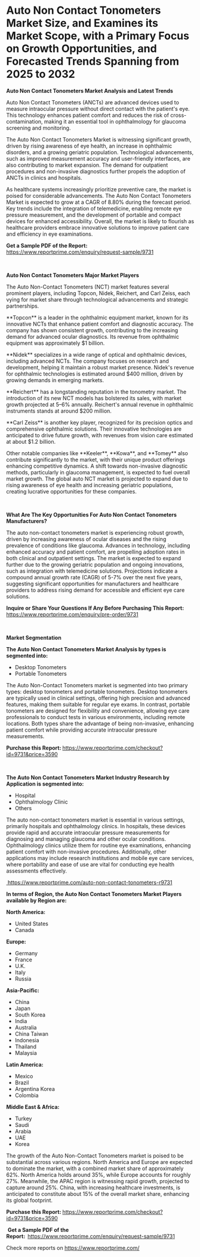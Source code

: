 <p><h1>Auto Non Contact Tonometers Market Size, and Examines its Market Scope, with a Primary Focus on Growth Opportunities, and Forecasted Trends Spanning from 2025 to 2032</h1></p><p><strong>Auto Non Contact Tonometers Market Analysis and Latest Trends</strong></p>
<p><p>Auto Non Contact Tonometers (ANCTs) are advanced devices used to measure intraocular pressure without direct contact with the patient's eye. This technology enhances patient comfort and reduces the risk of cross-contamination, making it an essential tool in ophthalmology for glaucoma screening and monitoring.</p><p>The Auto Non Contact Tonometers Market is witnessing significant growth, driven by rising awareness of eye health, an increase in ophthalmic disorders, and a growing geriatric population. Technological advancements, such as improved measurement accuracy and user-friendly interfaces, are also contributing to market expansion. The demand for outpatient procedures and non-invasive diagnostics further propels the adoption of ANCTs in clinics and hospitals.</p><p>As healthcare systems increasingly prioritize preventive care, the market is poised for considerable advancements. The Auto Non Contact Tonometers Market is expected to grow at a CAGR of 8.80% during the forecast period. Key trends include the integration of telemedicine, enabling remote eye pressure measurement, and the development of portable and compact devices for enhanced accessibility. Overall, the market is likely to flourish as healthcare providers embrace innovative solutions to improve patient care and efficiency in eye examinations.</p></p>
<p><strong>Get a Sample PDF of the Report:&nbsp;</strong> <a href="https://www.reportprime.com/enquiry/request-sample/9731?utm_campaign=3271&utm_medium=2&utm_source=Github&utm_content=ia&utm_term=20032025&utm_id=auto-non-contact-tonometers">https://www.reportprime.com/enquiry/request-sample/9731</a></p>
<p>&nbsp;</p>
<p><strong>Auto Non Contact Tonometers Major Market Players</strong></p>
<p><p>The Auto Non-Contact Tonometers (NCT) market features several prominent players, including Topcon, Nidek, Reichert, and Carl Zeiss, each vying for market share through technological advancements and strategic partnerships.</p><p>**Topcon** is a leader in the ophthalmic equipment market, known for its innovative NCTs that enhance patient comfort and diagnostic accuracy. The company has shown consistent growth, contributing to the increasing demand for advanced ocular diagnostics. Its revenue from ophthalmic equipment was approximately $1 billion.</p><p>**Nidek** specializes in a wide range of optical and ophthalmic devices, including advanced NCTs. The company focuses on research and development, helping it maintain a robust market presence. Nidek's revenue for ophthalmic technologies is estimated around $400 million, driven by growing demands in emerging markets.</p><p>**Reichert** has a longstanding reputation in the tonometry market. The introduction of its new NCT models has bolstered its sales, with market growth projected at 5–6% annually. Reichert's annual revenue in ophthalmic instruments stands at around $200 million.</p><p>**Carl Zeiss** is another key player, recognized for its precision optics and comprehensive ophthalmic solutions. Their innovative technologies are anticipated to drive future growth, with revenues from vision care estimated at about $1.2 billion. </p><p>Other notable companies like **Keeler**, **Kowa**, and **Tomey** also contribute significantly to the market, with their unique product offerings enhancing competitive dynamics. A shift towards non-invasive diagnostic methods, particularly in glaucoma management, is expected to fuel overall market growth. The global auto NCT market is projected to expand due to rising awareness of eye health and increasing geriatric populations, creating lucrative opportunities for these companies.</p></p>
<p>&nbsp;</p>
<p><strong>What Are The Key Opportunities For Auto Non Contact Tonometers Manufacturers?</strong></p>
<p><p>The auto non-contact tonometers market is experiencing robust growth, driven by increasing awareness of ocular diseases and the rising prevalence of conditions like glaucoma. Advances in technology, including enhanced accuracy and patient comfort, are propelling adoption rates in both clinical and outpatient settings. The market is expected to expand further due to the growing geriatric population and ongoing innovations, such as integration with telemedicine solutions. Projections indicate a compound annual growth rate (CAGR) of 5-7% over the next five years, suggesting significant opportunities for manufacturers and healthcare providers to address rising demand for accessible and efficient eye care solutions.</p></p>
<p><strong>Inquire or Share Your Questions If Any Before Purchasing This Report:</strong> <a href="https://www.reportprime.com/enquiry/pre-order/9731?utm_campaign=3271&utm_medium=2&utm_source=Github&utm_content=ia&utm_term=20032025&utm_id=auto-non-contact-tonometers">https://www.reportprime.com/enquiry/pre-order/9731</a></p>
<p>&nbsp;</p>
<p><strong>Market Segmentation</strong></p>
<p><strong>The Auto Non Contact Tonometers Market Analysis by types is segmented into:</strong></p>
<p><ul><li>Desktop Tonometers</li><li>Portable Tonometers</li></ul></p>
<p><p>The Auto Non-Contact Tonometers market is segmented into two primary types: desktop tonometers and portable tonometers. Desktop tonometers are typically used in clinical settings, offering high precision and advanced features, making them suitable for regular eye exams. In contrast, portable tonometers are designed for flexibility and convenience, allowing eye care professionals to conduct tests in various environments, including remote locations. Both types share the advantage of being non-invasive, enhancing patient comfort while providing accurate intraocular pressure measurements.</p></p>
<p><strong>Purchase this Report:&nbsp;</strong><a href="https://www.reportprime.com/checkout?id=9731&price=3590&utm_campaign=3271&utm_medium=2&utm_source=Github&utm_content=ia&utm_term=20032025&utm_id=auto-non-contact-tonometers">https://www.reportprime.com/checkout?id=9731&price=3590</a></p>
<p>&nbsp;</p>
<p><strong>The Auto Non Contact Tonometers Market Industry Research by Application is segmented into:</strong></p>
<p><ul><li>Hospital</li><li>Ophthalmology Clinic</li><li>Others</li></ul></p>
<p><p>The auto non-contact tonometers market is essential in various settings, primarily hospitals and ophthalmology clinics. In hospitals, these devices provide rapid and accurate intraocular pressure measurements for diagnosing and managing glaucoma and other ocular conditions. Ophthalmology clinics utilize them for routine eye examinations, enhancing patient comfort with non-invasive procedures. Additionally, other applications may include research institutions and mobile eye care services, where portability and ease of use are vital for conducting eye health assessments effectively.</p></p>
<p><a href="https://www.reportprime.com/auto-non-contact-tonometers-r9731?utm_campaign=3271&utm_medium=2&utm_source=Github&utm_content=ia&utm_term=20032025&utm_id=auto-non-contact-tonometers">&nbsp;https://www.reportprime.com/auto-non-contact-tonometers-r9731</a></p>
<p><strong>In terms of Region, the Auto Non Contact Tonometers Market Players available by Region are:</strong></p>
<p>
    <p> <strong> North America: </strong>
        <ul>
            <li>United States</li>
            <li>Canada</li>
        </ul>
        </p> 
    <p> <strong> Europe: </strong>
        <ul>
            <li>Germany</li>
            <li>France</li>
            <li>U.K.</li>
            <li>Italy</li>
            <li>Russia</li>
        </ul>
        </p> 
    <p> <strong> Asia-Pacific: </strong>
        <ul>
            <li>China</li>
            <li>Japan</li>
            <li>South Korea</li>
            <li>India</li>
            <li>Australia</li>
            <li>China Taiwan</li>
            <li>Indonesia</li>
            <li>Thailand</li>
            <li>Malaysia</li>
        </ul>
        </p> 
    <p> <strong> Latin America: </strong>
        <ul>
            <li>Mexico</li>
            <li>Brazil</li>
            <li>Argentina Korea</li>
            <li>Colombia</li>
        </ul>
        </p> 
    <p> <strong> Middle East & Africa: </strong>
        <ul>
            <li>Turkey</li>
            <li>Saudi</li>
            <li>Arabia</li>
            <li>UAE</li>
            <li>Korea</li>
        </ul>
    </p>
    </p>
<p><p>The growth of the Auto Non-Contact Tonometers market is poised to be substantial across various regions. North America and Europe are expected to dominate the market, with a combined market share of approximately 62%. North America holds around 35%, while Europe accounts for roughly 27%. Meanwhile, the APAC region is witnessing rapid growth, projected to capture around 25%. China, with increasing healthcare investments, is anticipated to constitute about 15% of the overall market share, enhancing its global footprint.</p></p>
<p><strong>Purchase this Report: </strong><a href="https://www.reportprime.com/checkout?id=9731&price=3590&utm_campaign=3271&utm_medium=2&utm_source=Github&utm_content=ia&utm_term=20032025&utm_id=auto-non-contact-tonometers">https://www.reportprime.com/checkout?id=9731&price=3590</a></p>
<p>&nbsp;<strong>Get a Sample PDF of the Report:&nbsp;&nbsp;</strong><a href="https://www.reportprime.com/enquiry/request-sample/9731?utm_campaign=3271&utm_medium=2&utm_source=Github&utm_content=ia&utm_term=20032025&utm_id=auto-non-contact-tonometers">https://www.reportprime.com/enquiry/request-sample/9731</a></p>
<p><strong></strong></p>
<p>Check more reports on <a href="https://www.reportprime.com/?utm_campaign=3271&utm_medium=2&utm_source=Github&utm_content=ia&utm_term=20032025&utm_id=auto-non-contact-tonometers">https://www.reportprime.com/</a></p>
